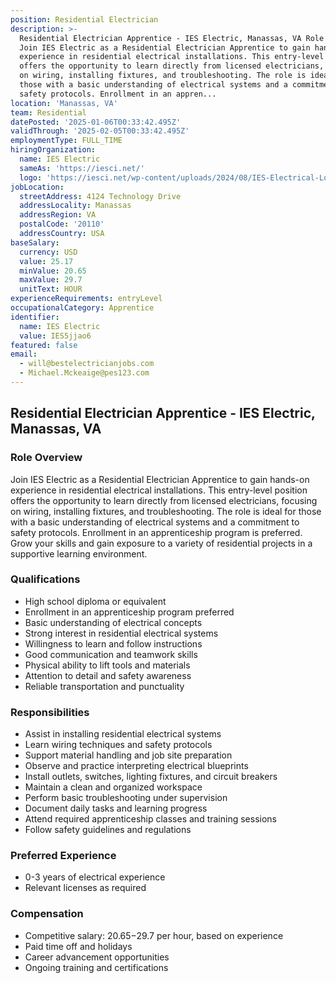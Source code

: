 ```yaml
---
position: Residential Electrician
description: >-
  Residential Electrician Apprentice - IES Electric, Manassas, VA Role Overview
  Join IES Electric as a Residential Electrician Apprentice to gain hands-on
  experience in residential electrical installations. This entry-level position
  offers the opportunity to learn directly from licensed electricians, focusing
  on wiring, installing fixtures, and troubleshooting. The role is ideal for
  those with a basic understanding of electrical systems and a commitment to
  safety protocols. Enrollment in an appren...
location: 'Manassas, VA'
team: Residential
datePosted: '2025-01-06T00:33:42.495Z'
validThrough: '2025-02-05T00:33:42.495Z'
employmentType: FULL_TIME
hiringOrganization:
  name: IES Electric
  sameAs: 'https://iesci.net/'
  logo: 'https://iesci.net/wp-content/uploads/2024/08/IES-Electrical-Logo-color.png'
jobLocation:
  streetAddress: 4124 Technology Drive
  addressLocality: Manassas
  addressRegion: VA
  postalCode: '20110'
  addressCountry: USA
baseSalary:
  currency: USD
  value: 25.17
  minValue: 20.65
  maxValue: 29.7
  unitText: HOUR
experienceRequirements: entryLevel
occupationalCategory: Apprentice
identifier:
  name: IES Electric
  value: IES5jjao6
featured: false
email:
  - will@bestelectricianjobs.com
  - Michael.Mckeaige@pes123.com
---
```




## Residential Electrician Apprentice - IES Electric, Manassas, VA

### Role Overview
Join IES Electric as a Residential Electrician Apprentice to gain hands-on experience in residential electrical installations. This entry-level position offers the opportunity to learn directly from licensed electricians, focusing on wiring, installing fixtures, and troubleshooting. The role is ideal for those with a basic understanding of electrical systems and a commitment to safety protocols. Enrollment in an apprenticeship program is preferred. Grow your skills and gain exposure to a variety of residential projects in a supportive learning environment.

### Qualifications
- High school diploma or equivalent
- Enrollment in an apprenticeship program preferred
- Basic understanding of electrical concepts
- Strong interest in residential electrical systems
- Willingness to learn and follow instructions
- Good communication and teamwork skills
- Physical ability to lift tools and materials
- Attention to detail and safety awareness
- Reliable transportation and punctuality

### Responsibilities
- Assist in installing residential electrical systems
- Learn wiring techniques and safety protocols
- Support material handling and job site preparation
- Observe and practice interpreting electrical blueprints
- Install outlets, switches, lighting fixtures, and circuit breakers
- Maintain a clean and organized workspace
- Perform basic troubleshooting under supervision
- Document daily tasks and learning progress
- Attend required apprenticeship classes and training sessions
- Follow safety guidelines and regulations

### Preferred Experience
- 0-3 years of electrical experience
- Relevant licenses as required

### Compensation
- Competitive salary: $20.65-$29.7 per hour, based on experience
- Paid time off and holidays
- Career advancement opportunities
- Ongoing training and certifications
